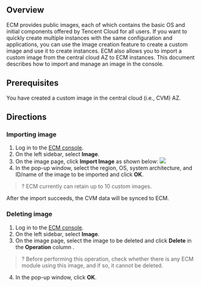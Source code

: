 ## Overview

ECM provides public images, each of which contains the basic OS and initial components offered by Tencent Cloud for all users. If you want to quickly create multiple instances with the same configuration and applications, you can use the image creation feature to create a custom image and use it to create instances. ECM also allows you to import a custom image from the central cloud AZ to ECM instances. This document describes how to import and manage an image in the console.

## Prerequisites

You have created a custom image in the central cloud (i.e., CVM) AZ.

## Directions

### Importing image

1. Log in to the [ECM console](https://console.cloud.tencent.com/ecm/overview).
2. On the left sidebar, select **Image**.
3. On the image page, click **Import Image** as shown below:
![](https://qcloudimg.tencent-cloud.cn/raw/5b3b0eb9d99d62e9eae271e0c9f43ebd.png)
4. In the pop-up window, select the region, OS, system architecture, and ID/name of the image to be imported and click **OK**.
>? ECM currently can retain up to 10 custom images.
>
After the import succeeds, the CVM data will be synced to ECM.

### Deleting image

1. Log in to the [ECM console](https://console.cloud.tencent.com/ecm/overview).
2. On the left sidebar, select **Image**.
3. On the image page, select the image to be deleted and click **Delete** in the **Operation** column .
>? Before performing this operation, check whether there is any ECM module using this image, and if so, it cannot be deleted.
>
4. In the pop-up window, click **OK**.




